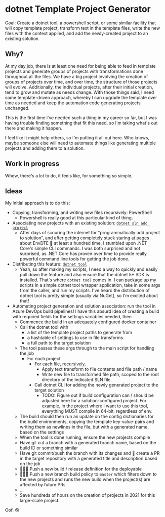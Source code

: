 # dotnet Template Project Generator

Goal: Create a dotnet tool, a powershell script, or some similar facility that will copy template project, transform text in the template files, write the new files with the context applied, and add the newly-created project to an existing solution.  

## Why?

At my day job, there is at least one need for being able to feed in template projects and generate groups of projects with transformations done throughout all the files. We have a big project involving the creation of groups of projects over time, and over time, the structure of those projects will evolve. Additionally, the individual projects, after their initial creation, tend to grow and mutate as needs change. With those things said, I need some template-driven approach, whereby I can upgrade the template over time as needed and keep the automation code generating projects unchanged.  

This is the first time I've needed such a thing in my career so far, but I was having trouble finding something that fit this need, so I'm taking what's out there and making it happen.

I feel like it might help others, so I'm putting it all out here. Who knows, maybe someone else will need to automate things like generating multiple projects and adding them to a solution.

## Work in progress

Whew, there's a lot to do, it feels like, for something so simple.

## Ideas

My initial approach is to do this:  
- Copying, transforming, and writing new files recursively: PowerShell
  - Powershell is really good at this particular kind of thing.
- Associating new projects with an existing solution: [`dotnet sln add project`](https://docs.microsoft.com/en-us/dotnet/core/tools/dotnet-sln)
  - After days of scouring the internet for "programmatically add project to solution", and after getting completely stuck staring at pages about EnvDTE 🤢 at least a hundred time, I stumbled upon .NET Core's simple CLI commands. I was both surprised and not surprised, as .NET Core has proven over time to provide really powerful command line tools for getting the job done.
- Distributing this feature: [`dotnet tool`](https://docs.microsoft.com/en-us/dotnet/core/tools/dotnet-tool-install)
  - Yeah, so after making my scripts, I need a way to quickly and easily pull down the feature and also ensure that the dotnet 5+ SDK is installed. That's where `dotnet tool` comes in. I can package up my scripts in a simple dotnet tool wrapper application, take in some args from the caller, and run my scripts. I've heard the distribution of dotnet tool is pretty simple (usually via NuGet), so I'm excited about that!
- Automating project generation and solution association: run the tool in Azure DevOps build pipelines! I have this absurd idea of creating a build with required fields for the settings variables needed, then
  - Commence the build in an adequately configured docker container
  - Call the dotnet tool with 
    - a list of the template project paths to generate from
    - a hashtable of settings to use in file transforms
    - a full path to the target solution
  - The tool passes these args through to the main script for handling the job
    - For each project
      - For each file, recursively,
        - Apply text transform to file contents and file path / name
        - Write new file to transformed file path, scoped to the root directory of the indicated SLN file
      - Call dotnet CLI for adding the newly generated project to the target solution
        - TODO: Figure out if build configuration can / should be adjusted here for a solution-configured project. For example, in the project where I want to use this tool, everything MUST compile in 64-bit, regardless of env.
  - The build should then run an update on the config dictionaries for the build environments, copying the template key-value-pairs and writing them as newlines in the file, but with a generated name, based on the settings
  - When the tool is done running, ensure the new projects compile
  - Have git cut a branch with a generated branch name, based on the build ID or something similar
  - Have git commit/push the branch with its changes and 🤞 create a PR in the target repository with a generated title and description based on the job
  - 🤞🤞🤞 Push a new build / release definition for the deployable
  - 🤞🤞🤞 Push a new branch build policy to `master` which filters down to the new projects and runs the new build when the project(s) are affected by future PRs
  - ...
  - Save hundreds of hours on the creation of projects in 2021 for this large-scale project.

Oof. 😰